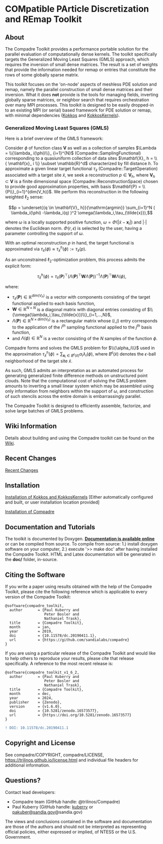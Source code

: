 # COMpatible PArticle Discretization and REmap Toolkit

## About

The Compadre Toolkit provides a performance portable solution for the parallel evaluation of computationally dense kernels. The toolkit specifically targets the Generalized Moving Least Squares (GMLS) approach, which requires the inversion of small dense matrices. The result is a set of weights that provide the information needed for remap or entries that constitute the rows of some globally sparse matrix.

This toolkit focuses on the 'on-node' aspects of meshless PDE solution and remap, namely the parallel construction of small dense matrices and their inversion. What it does **not** provide is the tools for managing fields, inverting globally sparse matrices, or neighbor search that requires orchestration over many MPI processes. This toolkit is designed to be easily dropped-in to an existing MPI (or serial) based framework for PDE solution or remap, with minimal dependencies ([Kokkos](https://github.com/kokkos/kokkos) and [KokkosKernels](https://github.com/kokkos/kokkos-kernels)).

### Generalized Moving Least Squares (GMLS)

Here is a brief overview of the GMLS framework:

Consider $\phi$ of function class $\mathbf{V}$ as well as a collection of samples $\Lambda = \\{\lambda_ i(\phi)\\}_ {i=1}^{N}$ (Compadre::SamplingFunctional) corresponding to a quasiuniform collection of data sites $\mathbf{X}_ h = \\{ \mathbf{x}_ i \\} \subset \mathbb{R}^d$ characterized by fill distance $h$. To approximate a given linear target functional $\tau_{\tilde{x}}$ (Compadre::TargetOperation) associated with a target site $\tilde{x}$, we seek a reconstruction $p \in \mathbf{V}_ h$, where $\mathbf{V}_ h \subset \mathbf{V}$ is a finite dimensional space (Compadre::ReconstructionSpace) chosen to provide good approximation properties, with basis $\mathbf{P} = \\{P\\}_{i=1}^{dim(V_h)}$. We perform this reconstruction in the following weighted $\ell_2$ sense:

$$p = \underset{{q \in \mathbf{V}_ h}}{\mathrm{argmin}} \sum_{i=1}^N ( \lambda_i(\phi) -\lambda_i(q) )^2 \omega(\lambda_i,\tau_{\tilde{x}}),$$

where $\omega$ is a locally supported positive function, $\omega = \Phi(|\tilde{x}-\mathbf{x}_i|)$ and $|\cdot|$ denotes the Euclidean norm. $\Phi(r,\epsilon)$ is selected by the user, having a parameter controlling the support of $\omega$.

With an optimal reconstruction $p$ in hand, the target functional is approximated via $\tau_{\tilde{x}} (\phi) \approx \tau^h_{\tilde{x}} (\phi) := \tau_{\tilde{x}} (p)$.

As an unconstrained $\ell_2$-optimization problem, this process admits the explicit form:


$$\tau^h_{\tilde{x}}(\phi) = \tau_{\tilde{x}}(\mathbf{P})^\top \left(\Lambda(\mathbf{P})^\top \mathbf{W} \Lambda(\mathbf{P})\right)^{-1} \Lambda(\mathbf{P})^\top \mathbf{W} \Lambda(\phi),$$

where:
* $\tau_{\tilde{x}}(\mathbf{P}) \in \mathbb{R}^{dim(V_h)}$ is a vector with components consisting of the target functional applied to each basis function,
* $\mathbf{W} \in \mathbb{R}^{N \times N}$ is a diagonal matrix with diagonal entries consisting of $\\{\omega(\lambda_i,\tau_{\tilde{x}})\\}_{i=1,...,N}$,
* $\Lambda(\mathbf{P}) \in \mathbb{R}^{N \times dim(V_h)}$ is a rectangular matrix whose $(i,j)$ entry corresponds to the application of the $i^{th}$ sampling functional applied to the $j^{th}$ basis function,
* and $\Lambda(\phi) \in \mathbb{R}^N$ is a vector consisting of the $N$ samples of the function $\phi$.

Compadre forms and solves the GMLS problem for $\\{\alpha_i\\}$ used in the approximation $\tau^h_{\tilde{x}}(\phi) = \sum_{\mathbf{x}_i \in B^\epsilon(\tilde{x})} \alpha_i \lambda_i(\phi)$,
where $B^\epsilon(\tilde{x})$ denotes the $\epsilon$-ball neighborhood of the target site $\tilde{x}$. 

As such, GMLS admits an interpretation as an automated process for generating generalized finite difference methods on unstructured point clouds. Note that the computational cost of solving the GMLS problem amounts to inverting a small linear system which may be assembled using only information from neighbors within the support of $\omega$, and construction of such stencils across the entire domain is embarrassingly parallel.

The Compadre Toolkit is designed to efficiently assemble, factorize, and solve large batches of GMLS problems.

## Wiki Information
Details about building and using the Compadre toolkit can be found on the [Wiki](https://github.com/sandialabs/compadre/wiki).

## Recent Changes
[Recent Changes](https://github.com/sandialabs/compadre/wiki/Changelog)

## Installation
[Installation of Kokkos and KokkosKernels](https://github.com/sandialabs/compadre/wiki/Kokkos-and-KokkosKernels) [Either automatically configured and built, or user installation location provided]

[Installation of Compadre](https://github.com/sandialabs/compadre/wiki/Building-Compadre)

## Documentation and Tutorials
The toolkit is documented by Doxygen. <b>[Documentation is available online](https://sandialabs.github.io/compadre/index.html)</b> or can be compiled from source.
To compile from source: 1.) install doxygen software on your computer, 2.) execute '>> make doc' after having installed the Compadre Toolkit. HTML and Latex documentation will be generated in the <b>doc/</b> folder, in-source. 

## Citing the Software

If you write a paper using results obtained with the help of the Compadre Toolkit, please cite the following reference which is applicable to every version of the Compadre Toolkit:

```
@software{compadre_toolkit,
  author       = {Paul Kuberry and
                  Peter Bosler and
                  Nathaniel Trask},
  title        = {Compadre Toolkit},
  month        = jan, 
  year         = 2019,
  doi          = {10.11578/dc.20190411.1},
  url          = {https://github.com/sandialabs/compadre}
}
```

If you are using a particular release of the Compadre Toolkit and would like to help others to reproduce your results, please cite that release specifically. A reference to the most recent release is:
```
@software{compadre_toolkit_v1_6_2,
  author       = {Paul Kuberry and
                  Peter Bosler and
                  Nathaniel Trask},
  title        = {Compadre Toolkit},
  month        = dec,
  year         = 2024,
  publisher    = {Zenodo},
  version      = {v1.6.0},
  doi          = {10.5281/zenodo.16573577},
  url          = {https://doi.org/10.5281/zenodo.16573577}
}
```

```diff
! DOI: 10.11578/dc.20190411.1
```

## Copyright and License
See compadre/COPYRIGHT, compadre/LICENSE, https://trilinos.github.io/license.html and individual file headers for additional information.


## Questions? 
Contact lead developers:

* Compadre team     (GitHub handle: @trilinos/Compadre)
* Paul Kuberry      (GitHub handle: [kuberry](https://github.com/kuberry) or pakuber@sandia.gov@sandia.gov)

The views and conclusions contained in the software and documentation are those
of the authors and should not be interpreted as representing official policies,
either expressed or implied, of NTESS or the U.S. Government.
